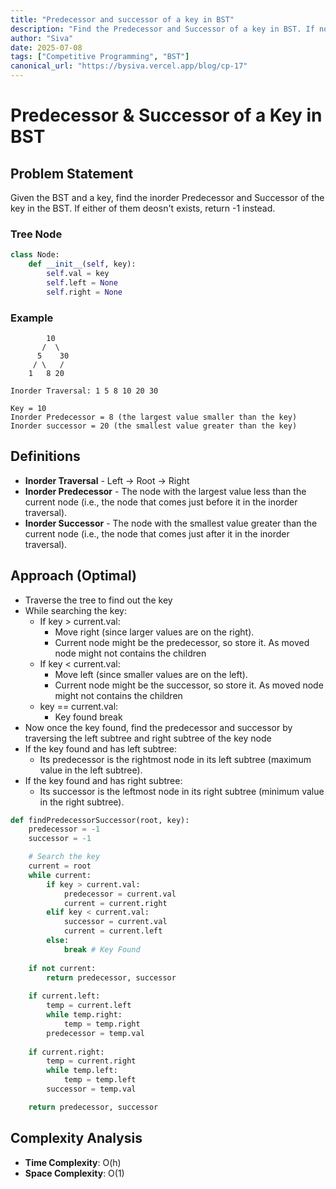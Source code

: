 ```yaml
---
title: "Predecessor and successor of a key in BST"
description: "Find the Predecessor and Successor of a key in BST. If not found return -1"
author: "Siva"
date: 2025-07-08
tags: ["Competitive Programming", "BST"]
canonical_url: "https://bysiva.vercel.app/blog/cp-17"
---
```


# Predecessor & Successor of a Key in BST
## Problem Statement
Given the BST and a key, find the inorder Predecessor and Successor of the key in the BST. If either of them deosn't exists, return -1 instead.

### Tree Node
```python
class Node:
	def __init__(self, key):
		self.val = key
		self.left = None 
		self.right = None 
```

### Example
```tree
        10
       /  \
      5    30
     / \   /
    1   8 20

Inorder Traversal: 1 5 8 10 20 30

Key = 10
Inorder Predecessor = 8 (the largest value smaller than the key)
Inorder successor = 20 (the smallest value greater than the key)
```

## Definitions
- **Inorder Traversal** - Left -> Root -> Right
- **Inorder Predecessor** - The node with the largest value less than the current node (i.e., the node that comes just before it in the inorder traversal).
- **Inorder Successor** - The node with the smallest value greater than the current node (i.e., the node that comes just after it in the inorder traversal).

## Approach (Optimal)
- Traverse the tree to find out the key
- While searching the key:
    - If key > current.val:
        - Move right (since larger values are on the right).
        - Current node might be the predecessor, so store it. As moved node might not contains the children
    - If key < current.val:
        - Move left (since smaller values are on the left).
        - Current node might be the successor, so store it. As moved node might not contains the children
    - key == current.val:
        - Key found break
- Now once the key found, find the predecessor and successor by traversing the left subtree and right subtree of the key node
- If the key found and has left subtree:
    - Its predecessor is the rightmost node in its left subtree (maximum value in the left subtree).
- If the key found and has right subtree:
    - Its successor is the leftmost node in its right subtree (minimum value in the right subtree).

```python
def findPredecessorSuccessor(root, key):
	predecessor = -1 
	successor = -1 

	# Search the key
	current = root
	while current:
		if key > current.val:
			predecessor = current.val 
			current = current.right 
		elif key < current.val:
			successor = current.val 
			current = current.left 
		else:
			break # Key Found 
	
	if not current:
		return predecessor, successor
	
	if current.left:
		temp = current.left 
		while temp.right:
			temp = temp.right 
		predecessor = temp.val 
	
	if current.right:
		temp = current.right 
		while temp.left:
			temp = temp.left 
		successor = temp.val 

	return predecessor, successor
```

## Complexity Analysis
- **Time Complexity**: O(h)
- **Space Complexity**: O(1)